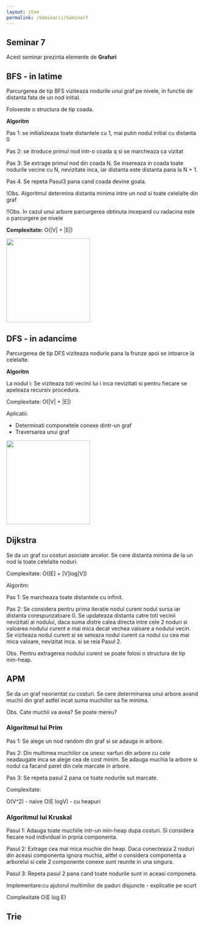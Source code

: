 ```yaml
---
layout: item
permalink: /Seminarii/Seminar7
---
```


## Seminar 7

Acest seminar prezinta elemente de **Grafuri**

## BFS - in latime

Parcurgerea de tip BFS viziteaza nodurile unui graf pe nivele, in functie de distanta fata de un nod initial.

Foloseste o structura de tip coada.

**Algoritm**

Pas 1: se initializeaza toate distantele cu 1, mai putin nodul initial cu distanta 0

Pas 2: se itroduce primul nod intr-o coada q si se marcheaza ca vizitat

Pas 3: Se extrage primul nod din coada N. Se insereaza in coada toate nodurile vecine cu N, nevizitate inca, iar distanta este distanta pana la N + 1.

Pas 4. Se repeta Pasul3 pana cand coada devine goala.

!Obs. Algoritmul determina distanta minima intre un nod si toate celelalte din graf

!!Obs. In cazul unui arbore parcurgerea obtinuta incepand cu radacina este o parcurgere pe nivele

**Complexitate:** O(|V| + |E|)

<img src="/ASD/images/bfs.jpg"  height="220">


## DFS - in adancime

Parcurgerea de tip DFS viziteaza nodurle pana la frunze apoi se intoarce la celelalte.

**Algoritm** 

La nodul i: Se viziteaza toti vecinii lui i inca nevizitati si pentru fiecare se apeleaza recursiv procedura.

Complexitate: O(|V| + |E|)

Aplicatii:

- Determinati componetele conexe dintr-un graf
- Traversarea unui graf


<img src="/ASD/images/dfs.jpg"  height="220">


## Dijkstra

Se da un graf cu costuri asociate arcelor. Se cere distanta minima de la un nod la toate celelalte noduri.

Complexitate: O([E] + [V]log[V])

Algoritm:

Pas 1: Se marcheaza toate distantele cu infinit.

Pas 2: Se considera pentru prima iteratie nodul curent nodul sursa iar distanta corespunzatoare 0. Se updateaza distanta catre toti vecinii nevizitati ai nodului, daca suma distre calea directa intre cele 2 noduri si valoarea nodului curent e mai mica decat vechea valoare a nodului vecin. Se viziteaza nodul curent si se seteaza nodul curent ca nodul cu cea mai mica valoare, nevizitat inca. si se reia Pasul 2.

Obs. Pentru extragerea nodului curent se poate folosi o structura de tip min-heap.

## APM

Se da un graf neorientat cu costuri. Se cere determinarea unui arbore avand muchii din graf astfel incat suma muchiilor sa fie minima.

Obs. Cate muchii va avea? Se poate mereu?

### Algoritmul lui Prim

Pas 1: Se alege un nod random din graf si se adauga in arbore.

Pas 2: Din multimea muchiilor ce unesc varfuri din arbore cu cele neadaugate inca se alege cea de cost minim. Se adauga muchia la arbore si nodul ca facand paret din cele marcate in arbore.

Pas 3: Se repeta pasul 2 pana ce toate nodurile sut marcate.

Complexitate: 

O(V^2) - naive
O(E logV) - cu heapuri

### Algoritmul lui Kruskal

Pasul 1: Adauga toate muchiile intr-un min-heap dupa costuri. Si considera fiecare nod individual in prpria componenta.

Pasul 2: Extrage cea mai mica muchie din heap. Daca conecteaza 2 noduri din aceasi componenta ignora muchia, altfel o considera componenta a arborelui si cele 2 componente conexe sunt reunite in una singura.

Pasul 3: Repeta pasul 2 pana cand toate nodurile sunt in aceasi componeta.
 
Implementare:cu ajutorul multimilor de paduri disjuncte - explicatie pe scurt

Complexitate O(E log E)


## Trie


